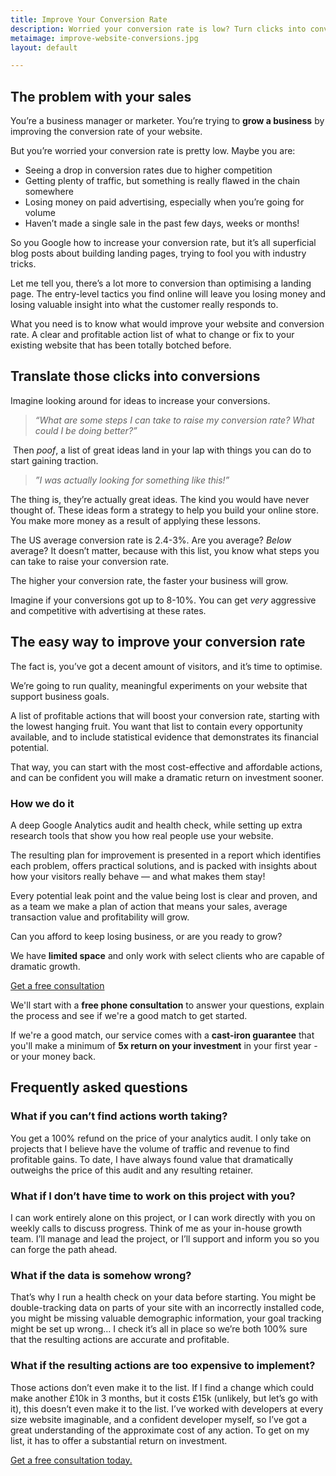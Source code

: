 ```yaml
---
title: Improve Your Conversion Rate
description: Worried your conversion rate is low? Turn clicks into conversions with our simple consulting solution to improve your conversion rate.
metaimage: improve-website-conversions.jpg
layout: default

---
```


## The problem with your sales

You’re a business manager or marketer. You’re trying to **grow a business** by improving the conversion rate of your website.

But you’re worried your conversion rate is pretty low. Maybe you are:

- Seeing a drop in conversion rates due to higher competition
- Getting plenty of traffic, but something is really flawed in the chain somewhere
- Losing money on paid advertising, especially when you’re going for volume
- Haven’t made a single sale in the past few days, weeks or months!

So you Google how to increase your conversion rate, but it’s all superficial blog posts about building landing pages, trying to fool you with industry tricks.

Let me tell you, there’s a lot more to conversion than optimising a landing page. The entry-level tactics you find online will leave you losing money and losing valuable insight into what the customer really responds to.

What you need is to know what would improve your website and conversion rate. A clear and profitable action list of what to change or fix to your existing website that has been totally botched before.

## Translate those clicks into conversions

Imagine looking around for ideas to increase your conversions.

> *“What are some steps I can take to raise my conversion rate? What could I be doing better?”*

 Then *poof*, a list of great ideas land in your lap with things you can do to start gaining traction.

>*”I was actually looking for something like this!”*

The thing is, they’re actually great ideas. The kind you would have never thought of. These ideas form a strategy to help you build your online store. You make more money as a result of applying these lessons.

The US average conversion rate is 2.4-3%. Are you average? *Below* average? It doesn’t matter, because with this list, you know what steps you can take to raise your conversion rate.

The higher your conversion rate, the faster your business will grow.

Imagine if your conversions got up to 8-10%. You can get *very* aggressive and competitive with advertising at these rates.

## The easy way to improve your conversion rate

The fact is, you’ve got a decent amount of visitors, and it’s time to optimise.

We’re going to run quality, meaningful experiments on your website that support business goals.

A list of profitable actions that will boost your conversion rate, starting with the lowest hanging fruit. You want that list to contain every opportunity available, and to include statistical evidence that demonstrates its financial potential.

That way, you can start with the most cost-effective and affordable actions, and can be confident you will make a dramatic return on investment sooner.

### How we do it

A deep Google Analytics audit and health check, while setting up extra research tools that show you how real people use your website. 

The resulting plan for improvement is presented in a report which identifies each problem, offers practical solutions, and is packed with insights about how your visitors really behave — and what makes them stay!

Every potential leak point and the value being lost is clear and proven, and as a team we make a plan of action that means your sales, average transaction value and profitability will grow.

Can you afford to keep losing business, or are you ready to grow?

We have **limited space** and only work with select clients who are capable of dramatic growth.

<a href="/#contact" title="Contact us now" class="btn btn-xl btn-service">Get a free consultation</a>

We'll start with a **free phone consultation** to answer your questions, explain the process and see if we're a good match to get started.

If we're a good match, our service comes with a **cast-iron guarantee** that you'll make a minimum of **5x return on your investment** in your first year - or your money back.

## Frequently asked questions

### What if you can’t find actions worth taking?

You get a 100% refund on the price of your analytics audit. I only take on projects that I believe have the volume of traffic and revenue to find profitable gains. To date, I have always found value that dramatically outweighs the price of this audit and any resulting retainer.

### What if I don’t have time to work on this project with you?

I can work entirely alone on this project, or I can work directly with you on weekly calls to discuss progress. Think of me as your in-house growth team. I’ll manage and lead the project, or I’ll support and inform you so you can forge the path ahead.

### What if the data is somehow wrong?

That’s why I run a health check on your data before starting. You might be double-tracking data on parts of your site with an incorrectly installed code, you might be missing valuable demographic information, your goal tracking might be set up wrong… I check it’s all in place so we’re both 100% sure that the resulting actions are accurate and profitable.

### What if the resulting actions are too expensive to implement?

Those actions don’t even make it to the list. If I find a change which could make another £10k in 3 months, but it costs £15k (unlikely, but let’s go with it), this doesn’t even make it to the list. I’ve worked with developers at every size website imaginable, and a confident developer myself, so I’ve got a great understanding of the approximate cost of any action. To get on my list, it has to offer a substantial return on investment.

<a href="/#contact" title="Contact us now" class="button">Get a free consultation today.</a>